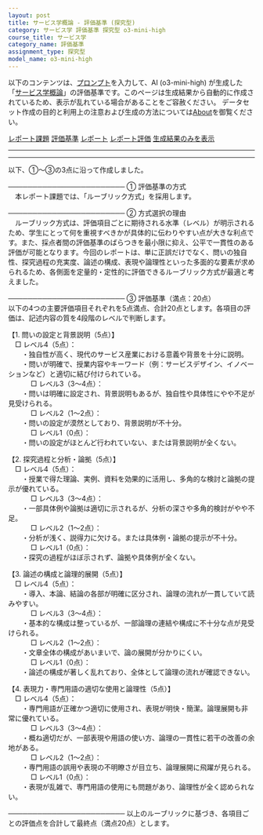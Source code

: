 ```yaml
---
layout: post
title: サービス学概論 - 評価基準 (探究型)
category: サービス学 評価基準 探究型 o3-mini-high
course_title: サービス学
category_name: 評価基準
assignment_type: 探究型
model_name: o3-mini-high
---
```


以下のコンテンツは、[プロンプト](https://github.com/takedatoshiyuki/synthetic_assignments/tree/main/generated/サービス学/o3-mini-high/prompt_評価基準-探究型.md)を入力して、AI (o3-mini-high) が生成した「[サービス学概論](/contents/サービス学/)」の評価基準です。このページは生成結果から自動的に作成されているため、表示が乱れている場合があることをご容赦ください。
データセット作成の目的と利用上の注意および生成の方法については[About](/About)を御覧ください。

[レポート課題](../レポート課題-探究型)
[評価基準](../評価基準-探究型)
[レポート](../レポート-探究型)
[レポート評価](../レポート評価-探究型)
[生成結果のみを表示](https://github.com/takedatoshiyuki/synthetic_assignments/tree/main/generated/サービス学/o3-mini-high/評価基準-探究型.md)
  

***
***
  
以下、①～③の3点に沿って作成しました。

────────────────────────
① 評価基準の方式  
　本レポート課題では、「ルーブリック方式」を採用します。

────────────────────────
② 方式選択の理由  
　ルーブリック方式は、評価項目ごとに期待される水準（レベル）が明示されるため、学生にとって何を重視すべきかが具体的に伝わりやすい点が大きな利点です。また、採点者間の評価基準のばらつきを最小限に抑え、公平で一貫性のある評価が可能となります。今回のレポートは、単に正誤だけでなく、問いの独自性、探究過程の充実度、論述の構成、表現や論理性といった多面的な要素が求められるため、各側面を定量的・定性的に評価できるルーブリック方式が最適と考えました。

────────────────────────
③ 評価基準（満点：20点）  
以下の4つの主要評価項目それぞれを5点満点、合計20点とします。各項目の評価は、記述内容の質を4段階のレベルで判断します。

【1. 問いの設定と背景説明（5点）】  
　□ レベル4（5点）：  
  ・独自性が高く、現代のサービス産業における意義や背景を十分に説明。  
  ・問いが明確で、授業内容やキーワード（例：サービスデザイン、イノベーションなど）と適切に結び付けられている。  
  
　□ レベル3（3～4点）：  
  ・問いは明確に設定され、背景説明もあるが、独自性や具体性にやや不足が見受けられる。  
  
　□ レベル2（1～2点）：  
  ・問いの設定が漠然としており、背景説明が不十分。  
  
　□ レベル1（0点）：  
  ・問いの設定がほとんど行われていない、または背景説明が全くない。

【2. 探究過程と分析・論拠（5点）】  
　□ レベル4（5点）：  
  ・授業で得た理論、実例、資料を効果的に活用し、多角的な検討と論拠の提示が優れている。  
  
　□ レベル3（3～4点）：  
  ・一部具体例や論拠は適切に示されるが、分析の深さや多角的検討がやや不足。  
  
　□ レベル2（1～2点）：  
  ・分析が浅く、説得力に欠ける。または具体例・論拠の提示が不十分。  
  
　□ レベル1（0点）：  
  ・探究の過程がほぼ示されず、論拠や具体例が全くない。

【3. 論述の構成と論理的展開（5点）】  
　□ レベル4（5点）：  
  ・導入、本論、結論の各部が明確に区分され、論理の流れが一貫していて読みやすい。  
  
　□ レベル3（3～4点）：  
  ・基本的な構成は整っているが、一部論理の連結や構成に不十分な点が見受けられる。  
  
　□ レベル2（1～2点）：  
  ・文章全体の構成があいまいで、論の展開が分かりにくい。  
  
　□ レベル1（0点）：  
  ・論述の構成が著しく乱れており、全体として論理の流れが確認できない。

【4. 表現力・専門用語の適切な使用と論理性（5点）】  
　□ レベル4（5点）：  
  ・専門用語が正確かつ適切に使用され、表現が明快・簡潔。論理展開も非常に優れている。  
  
　□ レベル3（3～4点）：  
  ・概ね適切だが、一部表現や用語の使い方、論理の一貫性に若干の改善の余地がある。  
  
　□ レベル2（1～2点）：  
  ・専門用語の誤用や表現の不明瞭さが目立ち、論理展開に飛躍が見られる。  
  
　□ レベル1（0点）：  
  ・表現が乱雑で、専門用語の使用にも問題があり、論理性が全く認められない。

────────────────────────
以上のルーブリックに基づき、各項目ごとの評価点を合計して最終点（満点20点）とします。
